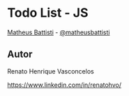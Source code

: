 # Todo List - JS

[Matheus Battisti](https://www.youtube.com/@MatheusBattisti "https://www.youtube.com/@MatheusBattisti") - [@matheusbattisti](https://github.com/matheusbattisti "@matheusbattisti")

## Autor

Renato Henrique Vasconcelos

https://www.linkedin.com/in/renatohvo/

##  
